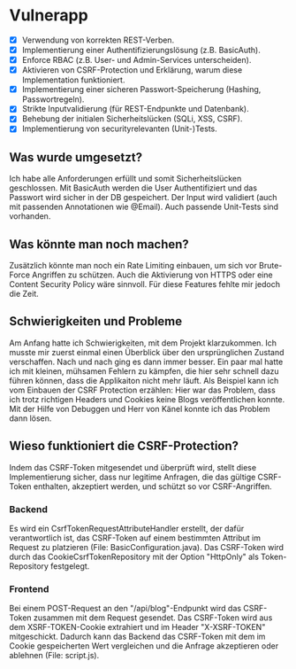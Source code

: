 # Vulnerapp

- [x] Verwendung von korrekten REST-Verben.
- [x] Implementierung einer Authentifizierungslösung (z.B. BasicAuth).
- [x] Enforce RBAC (z.B. User- und Admin-Services unterscheiden).
- [x] Aktivieren von CSRF-Protection und Erklärung, warum diese Implementation funktioniert.
- [x] Implementierung einer sicheren Passwort-Speicherung (Hashing, Passwortregeln).
- [x] Strikte Inputvalidierung (für REST-Endpunkte und Datenbank).
- [x] Behebung der initialen Sicherheitslücken (SQLi, XSS, CSRF).
- [x] Implementierung von securityrelevanten (Unit-)Tests.

## Was wurde umgesetzt?

Ich habe alle Anforderungen erfüllt und somit Sicherheitslücken geschlossen.
Mit BasicAuth werden die User Authentifiziert und das Passwort wird sicher in der DB gespeichert.
Der Input wird validiert (auch mit passenden Annotationen wie @Email).
Auch passende Unit-Tests sind vorhanden.

## Was könnte man noch machen?

Zusätzlich könnte man noch ein Rate Limiting einbauen, um sich vor Brute-Force Angriffen zu schützen.
Auch die Aktivierung von HTTPS oder eine Content Security Policy wäre sinnvoll.
Für diese Features fehlte mir jedoch die Zeit.

## Schwierigkeiten und Probleme

Am Anfang hatte ich Schwierigkeiten, mit dem Projekt klarzukommen.
Ich musste mir zuerst einmal einen Überblick über den ursprünglichen Zustand verschaffen.
Nach und nach ging es dann immer besser.
Ein paar mal hatte ich mit kleinen, mühsamen Fehlern zu kämpfen, die hier sehr schnell dazu führen können, dass die
Applikaiton nicht mehr läuft.
Als Beispiel kann ich vom Einbauen der CSRF Protection erzählen: Hier war das Problem, dass ich trotz richtigen Headers
und Cookies keine Blogs veröffentlichen konnte.
Mit der Hilfe von Debuggen und Herr von Känel konnte ich das Problem dann lösen.

## Wieso funktioniert die CSRF-Protection?

Indem das CSRF-Token mitgesendet und überprüft wird, stellt diese Implementierung sicher, dass nur legitime Anfragen,
die das gültige CSRF-Token enthalten, akzeptiert werden, und schützt so vor CSRF-Angriffen.

### Backend

Es wird ein CsrfTokenRequestAttributeHandler erstellt, der dafür verantwortlich ist, das CSRF-Token auf einem bestimmten
Attribut im Request zu platzieren (File: BasicConfiguration.java).
Das CSRF-Token wird durch das CookieCsrfTokenRepository mit der Option "HttpOnly" als Token-Repository festgelegt.

### Frontend

Bei einem POST-Request an den "/api/blog"-Endpunkt wird das CSRF-Token zusammen mit dem Request gesendet. Das CSRF-Token
wird aus dem XSRF-TOKEN-Cookie extrahiert und im Header "X-XSRF-TOKEN" mitgeschickt. Dadurch kann das Backend das
CSRF-Token mit dem im Cookie gespeicherten Wert vergleichen und die Anfrage akzeptieren oder ablehnen (File: script.js). 

